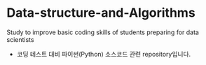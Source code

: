 # Data-structure-and-Algorithms
Study to improve basic coding skills of students preparing for data scientists

- 코딩 테스트 대비 파이썬(Python) 소스코드 관련 repository입니다.
